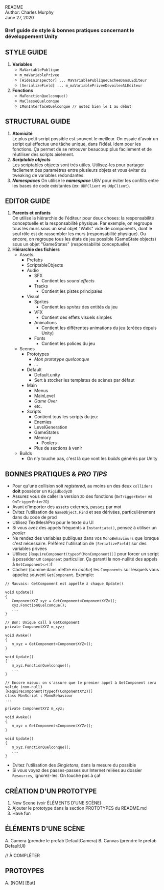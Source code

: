 README  
Author: Charles Murphy  
June 27, 2020  

### Bref guide de style & bonnes pratiques concernant le développement Unity

## STYLE GUIDE 

1. **Variables**
    * `MaVariablePublique`
    * `m_maVariablePrivee`
    * `[HideInInspector] ... MaVariablePubliqueCacheeDansLEditeur`
    * `[SerializeField] ... m_maVariablePriveeDevoileeALEditeur`
2. **Fonctions**
    * `MaFonctionQuelconque()`
    * `MaClasseQuelconque`
    * `IMonInterfaceQuelconque // notez bien le I au début`

## STRUCTURAL GUIDE

1. **Atomicité**  
    Le plus petit script possible est souvent le meilleur. 
    On essaie d'avoir un script qui effectue une tâche unique, dans l'idéal. 
    Idem pour les fonctions. Ça permet de se retrouver beaucoup plus facilement et de réutiliser des scripts aisément.
2. ***Scriptable objects***  
    Les scriptables objects sont très utiles. Utilisez-les pour partager facilement des paramètres entre plusieurs objets et vous éviter du tweaking de variables redondantes.
3. ***Namespaces***
    On utilise le ***namespace*** UBV pour éviter les conflits entre les bases de code existantes (ex: `UDPClient` vs `UdpClient`).

## EDITOR GUIDE

1. **Parents et enfants**  
    On utilise la hiérarchie de l'éditeur pour deux choses: la responsabilité conceptuelle et la responsabilité physique. Par exemple, on regroupe tous les murs sous un seul objet  "Walls" vide de components, dont le seul rôle est de rassembler les murs (responsabilité physique). Ou encore, on regroupe tous les états de jeu possible (GameState objects) sous un objet "GameStates" (responsabilité conceptuelle).
2. **Hiérarchie des fichiers**
    * Assets
      * Prefabs
      * ScriptableObjects
      * Audio
        * SFX
          * Contient les *sound effects*
        * Tracks
          * Contient les pistes principales
      * Visual
        * Sprites
          * Contient les *sprites* des entités du jeu
        * VFX
          * Contient des effets visuels simples
        * Animations
          * Contient les différentes animations du jeu (créées depuis Unity)
        * Fonts
          * Contient les polices du jeu
    * Scenes
      * Prototypes
        * *Mon prototype quelconque*
        * ...
      * Default
        * Default.unity
        * Sert à stocker les templates de scènes par défaut
      * Main
        * Menus
        * MainLevel
        * *Game Over*
        * etc.
      * Scripts
        * Contient tous les scripts du jeu:
        * Enemies
        * LevelGeneration
        * GameStates
        * Memory
          * Poolers
        * Plus de sections à venir
    * Builds
      * On n'y touche pas, c'est là que vont les *builds* générés par Unity

## BONNES PRATIQUES & *PRO TIPS*

- Pour qu'une collision soit *registered*, au moins un des deux `colliders` **doit** posséder un `Rigidbody2D`
- Assurez vous de caller la version `2D` des fonctions (`OnTriggerEnter` vs `OnTriggerEnter2D`)
- Avant d'importer des `assets` externes, passez par moi
- Évitez l'utilisation de `GameObject.Find` et ses dérivées, particulièrement dans du code de prod 
- Utilisez TextMeshPro pour le texte du UI
- Si vous avez des appels fréquents à `Instantiate()`, pensez à utiliser un *pooler*
- Ne rendez des variables publiques dans vos `MonoBehaviours` que lorsque c'est nécessaire. Préférez l'utilisation de `[SerializeField]` sur des variables privées
- Utilisez `[RequireComponent(typeof(MonComponent))]` pour forcer un script à posséder un `Component` particulier. Ça garanti la non-nullité des appels à `GetComponent<>()`!
- Cachez (comme dans mettre en *cache*) les `Components` sur lesquels vous appelez souvent `GetComponent`. Exemple: 
 ```
// Mauvais: GetComponent est appellé à chaque Update()

void Update()
{
    ComponentXYZ xyz = GetComponent<ComponentXYZ>();
    xyz.FonctionQuelconque();
    ...
}

// Bon: Unique call à GetComponent
private ComponentXYZ m_xyz;

void Awake()
{
    m_xyz = GetComponent<ComponentXYZ>();
}

void Update()
{
    m_xyz.FonctionQuelconque();
    ...
}

// Encore mieux: on s'assure que le premier appel à GetComponent sera valide (non-null)
[RequireComponent(typeof(ComponentXYZ))]
class MonScript : MonoBehaviour 
...

private ComponentXYZ m_xyz;

void Awake()
{
    m_xyz = GetComponent<ComponentXYZ>();
}

void Update()
{
    m_xyz.FonctionQuelconque();
    ...
}
 ```
- Évitez l'utilisation des *Singletons*, dans la mesure du possible
- Si vous voyez des passes-passes sur Internet reliées au dossier `Resources`, ignorez-les. On touche pas à ça!

## CRÉATION D'UN PROTOTYPE

1. New Scene (voir ÉLÉMENTS D'UNE SCÈNE)
2. Ajouter le prototype dans la section PROTOTYPES du README.md
3. Have fun

## ÉLÉMENTS D'UNE SCÈNE

A. Camera (prendre le prefab DefaultCamera)
B. Canvas (prendre le prefab DefaultUI)

// À COMPLÉTER

## PROTOYPES

A. [NOM] [But]